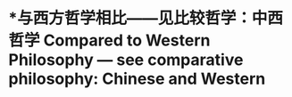 # \*与西方哲学相比——见比较哲学：中西哲学 Compared to Western Philosophy — see comparative philosophy: Chinese and Western

